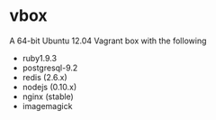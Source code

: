 vbox
====

A 64-bit Ubuntu 12.04 Vagrant box with the following

- ruby1.9.3
- postgresql-9.2
- redis (2.6.x)
- nodejs (0.10.x)
- nginx (stable)
- imagemagick